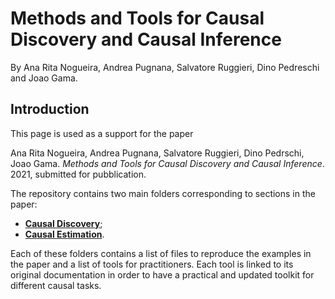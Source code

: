 # Methods and Tools for Causal Discovery and Causal Inference
By Ana Rita Nogueira, Andrea Pugnana, Salvatore Ruggieri, Dino Pedreschi and Joao Gama.

## Introduction

This page is used as a support for the paper 

Ana Rita Nogueira, Andrea Pugnana, Salvatore Ruggieri, Dino Pedrschi, Joao Gama. _Methods and Tools for Causal Discovery and Causal Inference_. 2021, submitted for pubblication.

The repository contains two main folders corresponding to sections in the paper:

* **[Causal Discovery](https://github.com/AnaRitaNogueira/Methods-and-Tools-for-Causal-Discovery-and-Causal-Inference/tree/main/3.%20Causal%20Discovery)**;
* **[Causal Estimation](https://github.com/AnaRitaNogueira/Methods-and-Tools-for-Causal-Discovery-and-Causal-Inference/tree/main/4.%20Causal%20Estimation)**.

Each of these folders contains a list of files to reproduce the examples in the paper and a list of tools for practitioners.
Each tool is linked to its original documentation in order to have a practical and updated toolkit for different causal tasks.

